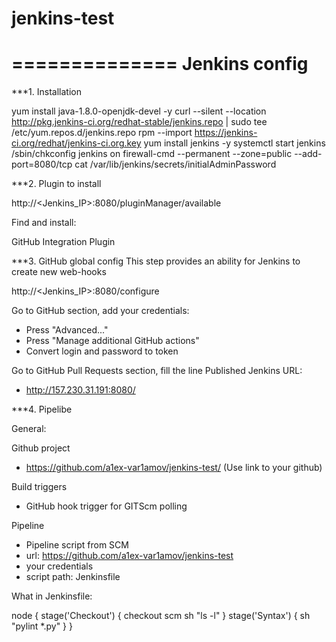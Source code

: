 # jenkins-test
==============
Jenkins config
==============

***1. Installation

yum install java-1.8.0-openjdk-devel -y
curl --silent --location http://pkg.jenkins-ci.org/redhat-stable/jenkins.repo | sudo tee /etc/yum.repos.d/jenkins.repo
rpm --import https://jenkins-ci.org/redhat/jenkins-ci.org.key
yum install jenkins -y
systemctl start jenkins
/sbin/chkconfig jenkins on
firewall-cmd --permanent --zone=public --add-port=8080/tcp
cat /var/lib/jenkins/secrets/initialAdminPassword

***2. Plugin to install

http://<Jenkins_IP>:8080/pluginManager/available

Find and install:

GitHub Integration Plugin

***3. GitHub global config
This step provides an ability for Jenkins to create new web-hooks

http://<Jenkins_IP>:8080/configure

Go to GitHub section, add your credentials:
* Press "Advanced..."
* Press "Manage additional GitHub actions"
* Convert login and password to token


Go to GitHub Pull Requests section, fill the line Published Jenkins URL:
* http://157.230.31.191:8080/

***4. Pipelibe

General:

Github project
* https://github.com/a1ex-var1amov/jenkins-test/ (Use link to your github)

Build triggers
* GitHub hook trigger for GITScm polling

Pipeline

* Pipeline script from SCM
* url: https://github.com/a1ex-var1amov/jenkins-test
* your credentials
* script path:
Jenkinsfile

What in Jenkinsfile:

node {
  stage('Checkout') {
    checkout scm
    sh "ls -l"
  }
  stage('Syntax') {
    sh "pylint *.py"
  }
}


